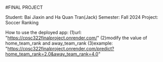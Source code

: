 #FINAL PROJECT

Student: Bai Jiaxin and Ha Quan Tran(Jack)
Semester: Fall 2024
Project: Soccer Ranking

How to use the deployed app:
(1)url: "https://cpsc322finalproject.onrender.com/"
(2)modify the value of home_team_rank and away_team_rank
(3)example: "https://cpsc322finalproject.onrender.com/predict?home_team_rank=2.0&away_team_rank=4.0"
